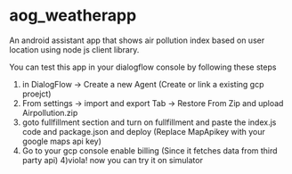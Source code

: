 # aog_weatherapp
An android assistant app that shows air pollution index based on user location using node js client library.
  

You can test this app in your dialogflow console by following these steps 


1) in DialogFlow -> Create a new Agent (Create or link a existing gcp proejct)
2) From settings -> import and export Tab -> Restore From Zip and upload Airpollution.zip
3) goto fullfillment section and turn on fullfillment and paste the index.js code and package.json and deploy (Replace            MapApikey with your google maps api key)
3) Go to your gcp console enable billing (Since it fetches data from third party api)
4)viola! now you can try it on simulator
